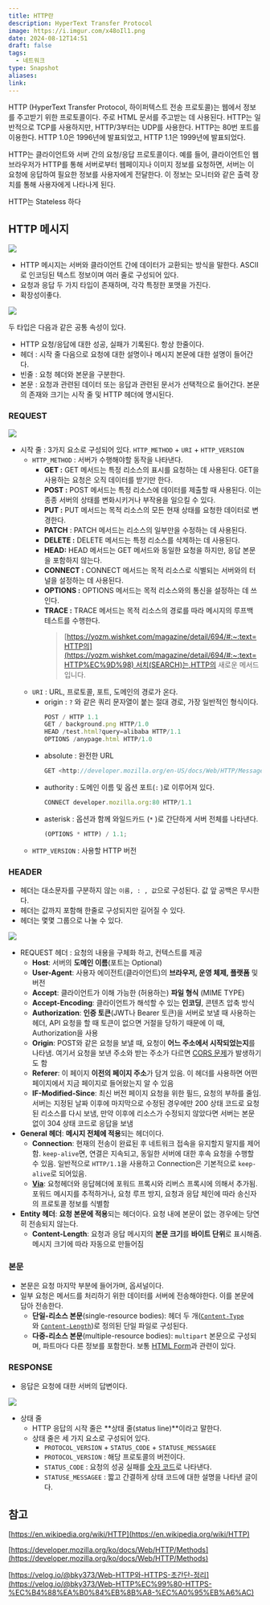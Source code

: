 ```yaml
---
title: HTTP란
description: HyperText Transfer Protocol
image: https://i.imgur.com/x48oIl1.png
date: 2024-08-12T14:51
draft: false
tags:
  - 네트워크
type: Snapshot
aliases:
link:
---
```


HTTP (HyperText Transfer Protocol, 하이퍼텍스트 전송 프로토콜)는 웹에서 정보를 주고받기 위한 프로토콜이다. 주로 HTML 문서를 주고받는 데 사용된다. HTTP는 일반적으로 TCP를 사용하지만, HTTP/3부터는 UDP를 사용한다. HTTP는 80번 포트를 이용한다. HTTP 1.0은 1996년에 발표되었고, HTTP 1.1은 1999년에 발표되었다.

HTTP는 클라이언트와 서버 간의 요청/응답 프로토콜이다. 예를 들어, 클라이언트인 웹 브라우저가 HTTP를 통해 서버로부터 웹페이지나 이미지 정보를 요청하면, 서버는 이 요청에 응답하여 필요한 정보를 사용자에게 전달한다. 이 정보는 모니터와 같은 출력 장치를 통해 사용자에게 나타나게 된다.

HTTP는 Stateless 하다

## HTTP 메시지

![](https://i.imgur.com/TofjmnX.png)

- HTTP 메시지는 서버와 클라이언트 간에 데이터가 교환되는 방식을 말한다. ASCII로 인코딩된 텍스트 정보이며 여러 줄로 구성되어 있다.
- 요청과 응답 두 가지 타입이 존재하며, 각각 특정한 포맷을 가진다.
- 확장성이좋다.

![](https://i.imgur.com/KY6mcfl.png)

두 타입은 다음과 같은 공통 속성이 있다.

- HTTP 요청/응답에 대한 성공, 실패가 기록된다. 항상 한줄이다.
- 헤더 : 시작 줄 다음으로 요청에 대한 설명이나 메시지 본문에 대한 설명이 들어간다.
- 빈줄 : 요청 헤더와 본문을 구분한다.
- 본문 : 요청과 관련된 데이터 또는 응답과 관련된 문서가 선택적으로 들어간다. 본문의 존재와 크기는 시작 줄 및 HTTP 헤더에 명시된다.

### REQUEST

![](https://i.imgur.com/ov1iso1.png)

- 시작 줄 : 3가지 요소로 구성되어 있다. `HTTP_METHOD` + `URI` + `HTTP_VERSION`
  - `HTTP_METHOD` : 서버가 수행해야할 동작을 나타낸다.
    - **GET :** GET 메서드는 특정 리소스의 표시를 요청하는 데 사용된다. GET을 사용하는 요청은 오직 데이터를 받기만 한다.
    - **POST :** POST 메서드는 특정 리소스에 데이터를 제출할 때 사용된다. 이는 종종 서버의 상태를 변화시키거나 부작용을 일으킬 수 있다.
    - **PUT :** PUT 메서드는 목적 리소스의 모든 현재 상태를 요청한 데이터로 변경한다.
    - **PATCH** : PATCH 메서드는 리소스의 일부만을 수정하는 데 사용된다.
    - **DELETE :** DELETE 메서드는 특정 리소스를 삭제하는 데 사용된다.
    - **HEAD:** HEAD 메서드는 GET 메서드와 동일한 요청을 하지만, 응답 본문을 포함하지 않는다.
    - **CONNECT :** CONNECT 메서드는 목적 리소스로 식별되는 서버와의 터널을 설정하는 데 사용된다.
    - **OPTIONS :** OPTIONS 메서드는 목적 리소스와의 통신을 설정하는 데 쓰인다.
    - **TRACE :** TRACE 메서드는 목적 리소스의 경로를 따라 메시지의 루프백 테스트를 수행한다.
      > [](<https://yozm.wishket.com/magazine/detail/694/#:~:text=HTTP%EC%9D%98%20%EC%84%9C%EC%B9%98(SEARCH)%EB%8A%94,HTTP%EC%9D%98%20%EC%83%88%EB%A1%9C%EC%9A%B4%20%EB%A9%94%EC%84%9C%EB%93%9C%EC%9E%85%EB%8B%88%EB%8B%A4>)[https://yozm.wishket.com/magazine/detail/694/#:~:text=HTTP의](https://yozm.wishket.com/magazine/detail/694/#:~:text=HTTP%EC%9D%98) 서치(SEARCH)는,HTTP의 새로운 메서드입니다.
  - `URI` : URL, 프로토콜, 포트, 도메인의 경로가 온다.
    - origin : `?` 와 같은 쿼리 문자열이 붙는 절대 경로, 가장 일반적인 형식이다.
      ```jsx
      POST / HTTP 1.1
      GET / background.png HTTP/1.0
      HEAD /test.html?query=alibaba HTTP/1.1
      OPTIONS /anypage.html HTTP/1.0
      ```
    - absolute : 완전한 URL
      ```jsx
      GET <http://developer.mozilla.org/en-US/docs/Web/HTTP/Messages> HTTP/1.1
      ```
    - authority : 도메인 이름 및 옵션 포트(`:` )로 이루어져 있다.
      ```jsx
      CONNECT developer.mozilla.org:80 HTTP/1.1
      ```
    - asterisk : 옵션과 함께 와일드카드 (`*` )로 간단하게 서버 전체를 나타낸다.
      ```jsx
      (OPTIONS * HTTP) / 1.1;
      ```
  - `HTTP_VERSION` : 사용할 HTTP 버전

### HEADER

- 헤더는 대소문자를 구분하지 않는 `이름, : , 값`으로 구성된다. 값 앞 공백은 무시한다.
- 헤더는 값까지 포함해 한줄로 구성되지만 길어질 수 있다.
- 헤더는 몇몇 그룹으로 나눌 수 있다.

![](https://i.imgur.com/kqCR2ka.png)

- REQUEST 헤더 : 요청의 내용을 구체화 하고, 컨텍스트를 제공
  - **Host**: 서버의 **도메인 이름**(포트는 Optional)
  - **User-Agent**: 사용자 에이전트(클라이언트)의 **브라우저, 운영 체제, 플랫폼** 및 버전
  - **Accept**: 클라이언트가 이해 가능한 (허용하는) **파일 형식** (MIME TYPE)
  - **Accept-Encoding**: 클라이언트가 해석할 수 있는 **인코딩**, 콘텐츠 압축 방식
  - **Authorization**: **인증 토큰**(JWT나 Bearer 토큰)을 서버로 보낼 때 사용하는 헤더, API 요청을 할 때 토큰이 없으면 거절을 당하기 때문에 이 때, Authorization을 사용
  - **Origin**: POST와 같은 요청을 보낼 때, 요청이 **어느 주소에서 시작되었는지**를 나타냄. 여기서 요청을 보낸 주소와 받는 주소가 다르면 [CORS 문제](https://www.zerocho.com/category/NodeJS/post/5a6c347382ee09001b91fb6a)가 발생하기도 함
  - **Referer**: 이 페이지 **이전의 페이지 주소**가 담겨 있음. 이 헤더를 사용하면 어떤 페이지에서 지금 페이지로 들어왔는지 알 수 있음
  - **IF-Modified-Since**: 최신 버전 페이지 요청을 위한 필드, 요청의 부하를 줄임. 서버는 지정된 날짜 이후에 마지막으로 수정된 경우에만 200 상태 코드로 요청된 리소스를 다시 보냄, 만약 이후에 리소스가 수정되지 않았다면 서버는 본문 없이 304 상태 코드로 응답을 보냄
- **General 헤더**: **메시지 전체에 적용**되는 헤더이다.
  - **Connection**: 현재의 전송이 완료된 후 네트워크 접속을 유지할지 말지를 제어함. `keep-alive`면, 연결은 지속되고, 동일한 서버에 대한 후속 요청을 수행할 수 있음. 일반적으로 `HTTP/1.1`을 사용하고 Connection은 기본적으로 `keep-alive`로 되어있음.
  - [**Via**](https://developer.mozilla.org/ko/docs/Web/HTTP/Headers/Via): 요청헤더와 응답헤더에 포워드 프록시와 리버스 프록시에 의해서 추가됨. 포워드 메시지를 추적하거나, 요청 루프 방지, 요청과 응답 체인에 따라 송신자의 프로토콜 정보를 식별함
- **Entity 헤더**: **요청 본문에 적용**되는 헤더이다. 요청 내에 본문이 없는 경우에는 당연히 전송되지 않는다.
  - **Content-Length**: 요청과 응답 메시지의 **본문 크기**를 **바이트 단위**로 표시해줌. 메시지 크기에 따라 자동으로 만들어짐

### 본문

- 본문은 요청 마지막 부분에 들어가며, 옵셔널이다.
- 일부 요청은 메서드를 처리하기 위한 데이터를 서버에 전송해야한다. 이를 본문에 담아 전송한다.
  - **단일-리소스 본문**(single-resource bodies): 헤더 두 개([`Content-Type`](https://developer.mozilla.org/ko/docs/Web/HTTP/Headers/Content-Type)와 [`Content-Length`](https://developer.mozilla.org/ko/docs/Web/HTTP/Headers/Content-Length))로 정의된 단일 파일로 구성된다.
  - **다중-리소스 본문**(multiple-resource bodies): `multipart` 본문으로 구성되며, 파트마다 다른 정보를 포함한다. 보통 [HTML Form](https://developer.mozilla.org/en-US/docs/Learn/Forms)과 관련이 있다.

### RESPONSE

- 응답은 요청에 대한 서버의 답변이다.

![](https://i.imgur.com/dKWuHGI.png)

- 상태 줄
  - HTTP 응답의 시작 줄은 **상태 줄(status line)**이라고 말한다.
  - 상태 줄은 세 가지 요소로 구성되어 있다.
    - `PROTOCOL_VERSION` + `STATUS_CODE` + `STATUSE_MESSAGEE`
    - `PROTOCOL_VERSION` : 해당 프로토콜의 버전이다.
    - `STATUS_CODE` : 요청의 성공 실패를 [숫자 코드](https://developer.mozilla.org/en-US/docs/Web/HTTP/Status)로 나타낸다.
    - `STATUSE_MESSAGEE` : 짧고 간결하게 상태 코드에 대한 설명을 나타낸 글이다.

## 참고

[https://en.wikipedia.org/wiki/HTTP](https://en.wikipedia.org/wiki/HTTP)

[https://developer.mozilla.org/ko/docs/Web/HTTP/Methods](https://developer.mozilla.org/ko/docs/Web/HTTP/Methods)

[https://velog.io/@bky373/Web-HTTP와-HTTPS-초간단-정리](https://velog.io/@bky373/Web-HTTP%EC%99%80-HTTPS-%EC%B4%88%EA%B0%84%EB%8B%A8-%EC%A0%95%EB%A6%AC)
